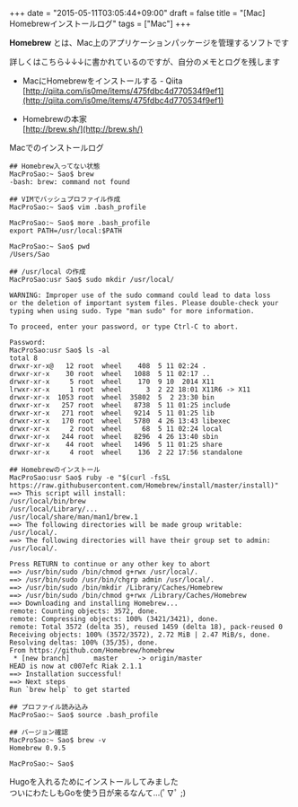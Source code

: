 +++
date = "2015-05-11T03:05:44+09:00"
draft = false
title = "[Mac] Homebrewインストールログ"
tags = ["Mac"]
+++

**Homebrew** とは、Mac上のアプリケーションパッケージを管理するソフトです

詳しくはこちら↓↓↓に書かれているのですが、自分のメモとログを残します

- MacにHomebrewをインストールする - Qiita  
[http://qiita.com/is0me/items/475fdbc4d770534f9ef1](http://qiita.com/is0me/items/475fdbc4d770534f9ef1)

- Homebrewの本家  
[http://brew.sh/](http://brew.sh/)


Macでのインストールログ

```
## Homebrew入ってない状態
MacProSao:~ Sao$ brew
-bash: brew: command not found
 
## VIMでバッシュプロファイル作成
MacProSao:~ Sao$ vim .bash_profile

MacProSao:~ Sao$ more .bash_profile 
export PATH=/usr/local:$PATH

MacProSao:~ Sao$ pwd
/Users/Sao

## /usr/local の作成 
MacProSao:usr Sao$ sudo mkdir /usr/local/

WARNING: Improper use of the sudo command could lead to data loss
or the deletion of important system files. Please double-check your
typing when using sudo. Type "man sudo" for more information.

To proceed, enter your password, or type Ctrl-C to abort.

Password:
MacProSao:usr Sao$ ls -al
total 8
drwxr-xr-x@   12 root  wheel    408  5 11 02:24 .
drwxr-xr-x    30 root  wheel   1088  5 11 02:17 ..
drwxr-xr-x     5 root  wheel    170  9 10  2014 X11
lrwxr-xr-x     1 root  wheel      3  2 22 18:01 X11R6 -> X11
drwxr-xr-x  1053 root  wheel  35802  5  2 23:30 bin
drwxr-xr-x   257 root  wheel   8738  5 11 01:25 include
drwxr-xr-x   271 root  wheel   9214  5 11 01:25 lib
drwxr-xr-x   170 root  wheel   5780  4 26 13:43 libexec
drwxr-xr-x     2 root  wheel     68  5 11 02:24 local
drwxr-xr-x   244 root  wheel   8296  4 26 13:40 sbin
drwxr-xr-x    44 root  wheel   1496  5 11 01:25 share
drwxr-xr-x     4 root  wheel    136  2 22 17:56 standalone

## Homebrewのインストール
MacProSao:usr Sao$ ruby -e "$(curl -fsSL https://raw.githubusercontent.com/Homebrew/install/master/install)"
==> This script will install:
/usr/local/bin/brew
/usr/local/Library/...
/usr/local/share/man/man1/brew.1
==> The following directories will be made group writable:
/usr/local/.
==> The following directories will have their group set to admin:
/usr/local/.

Press RETURN to continue or any other key to abort
==> /usr/bin/sudo /bin/chmod g+rwx /usr/local/.
==> /usr/bin/sudo /usr/bin/chgrp admin /usr/local/.
==> /usr/bin/sudo /bin/mkdir /Library/Caches/Homebrew
==> /usr/bin/sudo /bin/chmod g+rwx /Library/Caches/Homebrew
==> Downloading and installing Homebrew...
remote: Counting objects: 3572, done.
remote: Compressing objects: 100% (3421/3421), done.
remote: Total 3572 (delta 35), reused 1459 (delta 18), pack-reused 0
Receiving objects: 100% (3572/3572), 2.72 MiB | 2.47 MiB/s, done.
Resolving deltas: 100% (35/35), done.
From https://github.com/Homebrew/homebrew
 * [new branch]      master     -> origin/master
HEAD is now at c007efc Riak 2.1.1
==> Installation successful!
==> Next steps
Run `brew help` to get started

## プロファイル読み込み 
MacProSao:~ Sao$ source .bash_profile 

## バージョン確認
MacProSao:~ Sao$ brew -v
Homebrew 0.9.5
 
MacProSao:~ Sao$ 
```

Hugoを入れるためにインストールしてみました  
ついにわたしもGoを使う日が来るなんて…(ﾟ∇ﾟ ;)